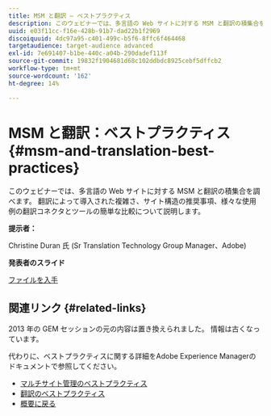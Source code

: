 ```yaml
---
title: MSM と翻訳 — ベストプラクティス
description: このウェビナーでは、多言語の Web サイトに対する MSM と翻訳の積集合を調べます。 翻訳によって導入された複雑さ、サイト構造の推奨事項、様々な使用例の翻訳コネクタとツールの簡単な比較について説明します。
uuid: e03f11cc-f16e-428b-91b7-dad22b1f2969
discoiquuid: 4dc97a95-c401-499c-b5f6-8ffc6f464468
targetaudience: target-audience advanced
exl-id: 7e691407-b1be-440c-a04b-290dadef113f
source-git-commit: 19832f1904681d68c102ddbdc8925cebf5dffcb2
workflow-type: tm+mt
source-wordcount: '162'
ht-degree: 14%

---
```


# MSM と翻訳：ベストプラクティス {#msm-and-translation-best-practices}

このウェビナーでは、多言語の Web サイトに対する MSM と翻訳の積集合を調べます。 翻訳によって導入された複雑さ、サイト構造の推奨事項、様々な使用例の翻訳コネクタとツールの簡単な比較について説明します。

**提示者：**

Christine Duran 氏 (Sr Translation Technology Group Manager、Adobe)

**発表者のスライド**

[ファイルを入手](assets/20130731-adobe-msm-and-translation-best-practices.pdf)

## 関連リンク {#related-links}

2013 年の GEM セッションの元の内容は置き換えられました。 情報は古くなっています。

代わりに、ベストプラクティスに関する詳細をAdobe Experience Managerのドキュメントで参照してください。

* [マルチサイト管理のベストプラクティス](https://docs.adobe.com/docs/en/aem/6-1/administer/sites/msm/msm-bp.html)
* [翻訳のベストプラクティス](https://docs.adobe.com/docs/en/aem/6-1/administer/sites/translation/tc-bp.html)
* [概要に戻る](https://helpx.adobe.com/jp/experience-manager/kt/eseminars/gems/aem-index.html)
